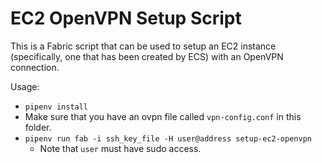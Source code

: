 # EC2 OpenVPN Setup Script

This is a Fabric script that can be used to setup an EC2 instance (specifically, one that has been created by ECS) with an OpenVPN connection.

Usage:
- `pipenv install`
- Make sure that you have an ovpn file called `vpn-config.conf` in this folder.
- `pipenv run fab -i ssh_key_file -H user@address setup-ec2-openvpn`
  - Note that `user` must have sudo access.
